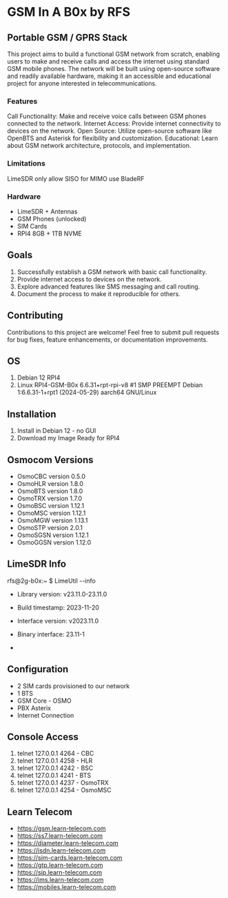 # GSM In A B0x by RFS



## Portable GSM / GPRS Stack

This project aims to build a functional GSM network from scratch, enabling users to make and receive calls and access the internet using standard GSM mobile phones. The network will be built using open-source software and readily available hardware, making it an accessible and educational project for anyone interested in telecommunications.

### Features

Call Functionality: Make and receive voice calls between GSM phones connected to the network.
Internet Access: Provide internet connectivity to devices on the network.
Open Source: Utilize open-source software like OpenBTS and Asterisk for flexibility and customization.
Educational: Learn about GSM network architecture, protocols, and implementation.

### Limitations
LimeSDR only allow SISO for MIMO use BladeRF

### Hardware

- LimeSDR + Antennas
- GSM Phones (unlocked)
- SIM Cards
- RPI4 8GB + 1TB NVME

## Goals

1. Successfully establish a GSM network with basic call functionality.
2. Provide internet access to devices on the network.
3. Explore advanced features like SMS messaging and call routing.
4. Document the process to make it reproducible for others.


## Contributing

Contributions to this project are welcome! 
Feel free to submit pull requests for bug fixes, feature enhancements, or documentation improvements.

## OS
1. Debian 12 RPI4
2. Linux RPI4-GSM-B0x 6.6.31+rpt-rpi-v8 #1 SMP PREEMPT Debian 1:6.6.31-1+rpt1 (2024-05-29) aarch64 GNU/Linux

## Installation

1. Install in Debian 12 - no GUI
2. Download my Image Ready for RPI4

## Osmocom Versions
- OsmoCBC version 0.5.0
- OsmoHLR version 1.8.0
- OsmoBTS version 1.8.0
- OsmoTRX version 1.7.0
- OsmoBSC version 1.12.1
- OsmoMSC version 1.12.1
- OsmoMGW version 1.13.1
- OsmoSTP version 2.0.1
- OsmoSGSN version 1.12.1
- OsmoGGSN version 1.12.0

## LimeSDR Info


rfs@2g-b0x:~ $ LimeUtil --info


- Library version:      v23.11.0-23.11.0
- Build timestamp:      2023-11-20
- Interface version:    v2023.11.0
- Binary interface:     23.11-1

- 
## Configuration
- 2 SIM cards provisioned to our network
- 1 BTS
- GSM Core - OSMO
- PBX Asterix
- Internet Connection

## Console Access

1. telnet 127.0.0.1 4264 - CBC
2. telnet 127.0.0.1 4258 - HLR
3. telnet 127.0.0.1 4242 - BSC
4. telnet 127.0.0.1 4241 - BTS
5. telnet 127.0.0.1 4237 - OsmoTRX
6. telnet 127.0.0.1 4254 - OsmoMSC

## Learn Telecom
- https://gsm.learn-telecom.com
- https://ss7.learn-telecom.com
- https://diameter.learn-telecom.com
- https://isdn.learn-telecom.com
- https://sim-cards.learn-telecom.com
- https://gtp.learn-telecom.com
- https://sip.learn-telecom.com
- https://ims.learn-telecom.com
- https://mobiles.learn-telecom.com






